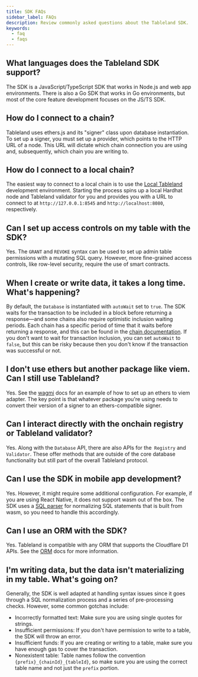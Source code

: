 ```yaml
---
title: SDK FAQs
sidebar_label: FAQs
description: Review commonly asked questions about the Tableland SDK.
keywords:
  - faq
  - faqs
---
```


## What languages does the Tableland SDK support?

The SDK is a JavaScript/TypeScript SDK that works in Node.js and web app environments. There is also a Go SDK that works in Go environments, but most of the core feature development focuses on the JS/TS SDK.

## How do I connect to a chain?

Tableland uses ethers.js and its "signer" class upon database instantiation. To set up a signer, you must set up a provider, which points to the HTTP URL of a node. This URL will dictate which chain connection you are using and, subsequently, which chain you are writing to.

## How do I connect to a local chain?

The easiest way to connect to a local chain is to use the [Local Tableland](/local-tableland) development environment. Starting the process spins up a local Hardhat node and Tableland validator for you and provides you with a URL to connect to at `http://127.0.0.1:8545` and `http://localhost:8080`, respectively.

## Can I set up access controls on my table with the SDK?

Yes. The `GRANT` and `REVOKE` syntax can be used to set up admin table permissions with a mutating SQL query. However, more fine-grained access controls, like row-level security, require the use of smart contracts.

## When I create or write data, it takes a long time. What's happening?

By default, the `Database` is instantiated with `autoWait` set to `true`. The SDK waits for the transaction to be included in a block before returning a response—and some chains also require optimistic inclusion waiting periods. Each chain has a specific period of time that it waits before returning a response, and this can be found in the [chain documentation](/fundamentals/supported-chains). If you don't want to wait for transaction inclusion, you can set `autoWait` to `false`, but this can be risky because then you don't know if the transaction was successful or not.

## I don't use ethers but another package like viem. Can I still use Tableland?

Yes. See the [wagmi](/docs/playbooks/frameworks/wagmi) docs for an example of how to set up an ethers to viem adapter. The key point is that whatever package you're using needs to convert their version of a signer to an ethers-compatible signer.

## Can I interact directly with the onchain registry or Tableland validator?

Yes. Along with the `Database` API, there are also APIs for the` Registry` and `Validator`. These offer methods that are outside of the core database functionality but still part of the overall Tableland protocol.

## Can I use the SDK in mobile app development?

Yes. However, it might require some additional configuration. For example, if you are using React Native, it does not support wasm out of the box. The SDK uses a [SQL parser](/sdk/walkthroughs/sql-parser) for normalizing SQL statements that is built from wasm, so you need to handle this accordingly.

## Can I use an ORM with the SDK?

Yes. Tableland is compatible with any ORM that supports the Cloudflare D1 APIs. See the [ORM](/sdk/walkthroughs/orm) docs for more information.

## I'm writing data, but the data isn't materializing in my table. What's going on?

Generally, the SDK is well adapted at handling syntax issues since it goes through a SQL normalization process and a series of pre-processing checks. However, some common gotchas include:

- Incorrectly formatted text: Make sure you are using single quotes for strings.
- Insufficient permissions: If you don't have permission to write to a table, the SDK will throw an error.
- Insufficient funds: If you are creating or writing to a table, make sure you have enough gas to cover the transaction.
- Nonexistent table: Table names follow the convention `{prefix}_{chainId}_{tableId}`, so make sure you are using the correct table name and not just the `prefix` portion.
